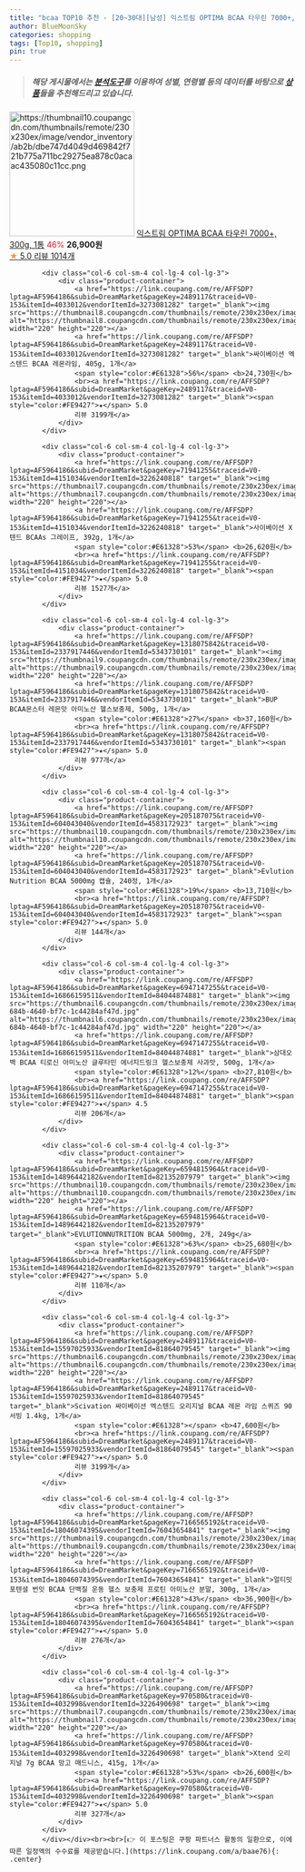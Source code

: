 ```yaml
---
title: "bcaa TOP10 추천 - [20~30대][남성] 익스트림 OPTIMA BCAA 타우린 7000+, 300g, 1통"
author: BlueMoonSky
categories: shopping
tags: [Top10, shopping]
pin: true
---
```


> ##### 해당 게시물에서는 [**분석도구**](https://itemscout.io/)를 이용하여 **성별**, **연령별** 등의 데이터를 바탕으로 [**상품**](https://link.coupang.com/a/baae76)들을 추천해드리고 있습니다.
<div class="container"><div class="row">
            <div class="col-6 col-sm-4 col-lg-4 col-lg-3">
                <div class="product-container">
                    <a href="https://link.coupang.com/re/AFFSDP?lptag=AF5964186&subid=DreamMarket&pageKey=6712065168&traceid=V0-153&itemId=15585514317&vendorItemId=83264700332" target="_blank"><img src="https://thumbnail10.coupangcdn.com/thumbnails/remote/230x230ex/image/vendor_inventory/ab2b/dbe747d4049d469842f721b775a711bc29275ea878c0acaac435080c11cc.png" alt="https://thumbnail10.coupangcdn.com/thumbnails/remote/230x230ex/image/vendor_inventory/ab2b/dbe747d4049d469842f721b775a711bc29275ea878c0acaac435080c11cc.png" width="220" height="220"></a>
                    <a href="https://link.coupang.com/re/AFFSDP?lptag=AF5964186&subid=DreamMarket&pageKey=6712065168&traceid=V0-153&itemId=15585514317&vendorItemId=83264700332" target="_blank">익스트림 OPTIMA BCAA 타우린 7000+, 300g, 1통</a>
                    <span style="color:#E61328">46%</span> <b>26,900원</b>
                    <br><a href="https://link.coupang.com/re/AFFSDP?lptag=AF5964186&subid=DreamMarket&pageKey=6712065168&traceid=V0-153&itemId=15585514317&vendorItemId=83264700332" target="_blank"><span style="color:#FE9427">★</span> 5.0
                    리뷰 1014개</a>
                </div>
            </div>
            
            <div class="col-6 col-sm-4 col-lg-4 col-lg-3">
                <div class="product-container">
                    <a href="https://link.coupang.com/re/AFFSDP?lptag=AF5964186&subid=DreamMarket&pageKey=2489117&traceid=V0-153&itemId=4033012&vendorItemId=3273081282" target="_blank"><img src="https://thumbnail8.coupangcdn.com/thumbnails/remote/230x230ex/image/vendor_inventory/4fd6/1638c33ae1d8881a251e988e891a89ba79d0ad7b959c98b72eeba3682afa.jpg" alt="https://thumbnail8.coupangcdn.com/thumbnails/remote/230x230ex/image/vendor_inventory/4fd6/1638c33ae1d8881a251e988e891a89ba79d0ad7b959c98b72eeba3682afa.jpg" width="220" height="220"></a>
                    <a href="https://link.coupang.com/re/AFFSDP?lptag=AF5964186&subid=DreamMarket&pageKey=2489117&traceid=V0-153&itemId=4033012&vendorItemId=3273081282" target="_blank">싸이베이션 엑스텐드 BCAA 레몬라임, 405g, 1개</a>
                    <span style="color:#E61328">56%</span> <b>24,730원</b>
                    <br><a href="https://link.coupang.com/re/AFFSDP?lptag=AF5964186&subid=DreamMarket&pageKey=2489117&traceid=V0-153&itemId=4033012&vendorItemId=3273081282" target="_blank"><span style="color:#FE9427">★</span> 5.0
                    리뷰 3199개</a>
                </div>
            </div>
            
            <div class="col-6 col-sm-4 col-lg-4 col-lg-3">
                <div class="product-container">
                    <a href="https://link.coupang.com/re/AFFSDP?lptag=AF5964186&subid=DreamMarket&pageKey=71941255&traceid=V0-153&itemId=4151034&vendorItemId=3226240818" target="_blank"><img src="https://thumbnail7.coupangcdn.com/thumbnails/remote/230x230ex/image/vendor_inventory/e98a/df756cb8866ed382b93ca870d0c8402503f02b21eb442f48df1fdd449b65.jpg" alt="https://thumbnail7.coupangcdn.com/thumbnails/remote/230x230ex/image/vendor_inventory/e98a/df756cb8866ed382b93ca870d0c8402503f02b21eb442f48df1fdd449b65.jpg" width="220" height="220"></a>
                    <a href="https://link.coupang.com/re/AFFSDP?lptag=AF5964186&subid=DreamMarket&pageKey=71941255&traceid=V0-153&itemId=4151034&vendorItemId=3226240818" target="_blank">사이베이션 X텐드 BCAAs 그레이프, 392g, 1개</a>
                    <span style="color:#E61328">53%</span> <b>26,620원</b>
                    <br><a href="https://link.coupang.com/re/AFFSDP?lptag=AF5964186&subid=DreamMarket&pageKey=71941255&traceid=V0-153&itemId=4151034&vendorItemId=3226240818" target="_blank"><span style="color:#FE9427">★</span> 5.0
                    리뷰 1527개</a>
                </div>
            </div>
            
            <div class="col-6 col-sm-4 col-lg-4 col-lg-3">
                <div class="product-container">
                    <a href="https://link.coupang.com/re/AFFSDP?lptag=AF5964186&subid=DreamMarket&pageKey=1318075842&traceid=V0-153&itemId=2337917446&vendorItemId=5343730101" target="_blank"><img src="https://thumbnail9.coupangcdn.com/thumbnails/remote/230x230ex/image/vendor_inventory/b825/c210a3cbb00dae065920a3920cfca49c3d00e92b7164698f9d185cfad05f.jpg" alt="https://thumbnail9.coupangcdn.com/thumbnails/remote/230x230ex/image/vendor_inventory/b825/c210a3cbb00dae065920a3920cfca49c3d00e92b7164698f9d185cfad05f.jpg" width="220" height="220"></a>
                    <a href="https://link.coupang.com/re/AFFSDP?lptag=AF5964186&subid=DreamMarket&pageKey=1318075842&traceid=V0-153&itemId=2337917446&vendorItemId=5343730101" target="_blank">BUP BCAA몬스터 레몬맛 아미노산 헬스보충제, 500g, 1개</a>
                    <span style="color:#E61328">27%</span> <b>37,160원</b>
                    <br><a href="https://link.coupang.com/re/AFFSDP?lptag=AF5964186&subid=DreamMarket&pageKey=1318075842&traceid=V0-153&itemId=2337917446&vendorItemId=5343730101" target="_blank"><span style="color:#FE9427">★</span> 5.0
                    리뷰 977개</a>
                </div>
            </div>
            
            <div class="col-6 col-sm-4 col-lg-4 col-lg-3">
                <div class="product-container">
                    <a href="https://link.coupang.com/re/AFFSDP?lptag=AF5964186&subid=DreamMarket&pageKey=205187075&traceid=V0-153&itemId=604043040&vendorItemId=4583172923" target="_blank"><img src="https://thumbnail10.coupangcdn.com/thumbnails/remote/230x230ex/image/vendor_inventory/1750/e1847d64cf5d3e64a3be5bd7a796e3158a8ce8e3d951a411836ae66f5880.jpg" alt="https://thumbnail10.coupangcdn.com/thumbnails/remote/230x230ex/image/vendor_inventory/1750/e1847d64cf5d3e64a3be5bd7a796e3158a8ce8e3d951a411836ae66f5880.jpg" width="220" height="220"></a>
                    <a href="https://link.coupang.com/re/AFFSDP?lptag=AF5964186&subid=DreamMarket&pageKey=205187075&traceid=V0-153&itemId=604043040&vendorItemId=4583172923" target="_blank">Evlution Nutrition BCAA 5000mg 캡슐, 240정, 1개</a>
                    <span style="color:#E61328">19%</span> <b>13,710원</b>
                    <br><a href="https://link.coupang.com/re/AFFSDP?lptag=AF5964186&subid=DreamMarket&pageKey=205187075&traceid=V0-153&itemId=604043040&vendorItemId=4583172923" target="_blank"><span style="color:#FE9427">★</span> 5.0
                    리뷰 144개</a>
                </div>
            </div>
            
            <div class="col-6 col-sm-4 col-lg-4 col-lg-3">
                <div class="product-container">
                    <a href="https://link.coupang.com/re/AFFSDP?lptag=AF5964186&subid=DreamMarket&pageKey=6947147255&traceid=V0-153&itemId=16866159511&vendorItemId=84044874881" target="_blank"><img src="https://thumbnail6.coupangcdn.com/thumbnails/remote/230x230ex/image/retail/images/2022/11/25/11/8/416d6d94-684b-4640-bf7c-1c44284af47d.jpg" alt="https://thumbnail6.coupangcdn.com/thumbnails/remote/230x230ex/image/retail/images/2022/11/25/11/8/416d6d94-684b-4640-bf7c-1c44284af47d.jpg" width="220" height="220"></a>
                    <a href="https://link.coupang.com/re/AFFSDP?lptag=AF5964186&subid=DreamMarket&pageKey=6947147255&traceid=V0-153&itemId=16866159511&vendorItemId=84044874881" target="_blank">삼대오백 BCAA 티로신 아미노산 글루타민 에너지드링크 헬스보충제 사과맛, 500g, 1개</a>
                    <span style="color:#E61328">12%</span> <b>27,810원</b>
                    <br><a href="https://link.coupang.com/re/AFFSDP?lptag=AF5964186&subid=DreamMarket&pageKey=6947147255&traceid=V0-153&itemId=16866159511&vendorItemId=84044874881" target="_blank"><span style="color:#FE9427">★</span> 4.5
                    리뷰 206개</a>
                </div>
            </div>
            
            <div class="col-6 col-sm-4 col-lg-4 col-lg-3">
                <div class="product-container">
                    <a href="https://link.coupang.com/re/AFFSDP?lptag=AF5964186&subid=DreamMarket&pageKey=6594815964&traceid=V0-153&itemId=14896442182&vendorItemId=82135207979" target="_blank"><img src="https://thumbnail10.coupangcdn.com/thumbnails/remote/230x230ex/image/vendor_inventory/94ab/45d313e12901b99584c21b82c8ca6e7416a0003a5142156fb92b7e5c9c65.jpg" alt="https://thumbnail10.coupangcdn.com/thumbnails/remote/230x230ex/image/vendor_inventory/94ab/45d313e12901b99584c21b82c8ca6e7416a0003a5142156fb92b7e5c9c65.jpg" width="220" height="220"></a>
                    <a href="https://link.coupang.com/re/AFFSDP?lptag=AF5964186&subid=DreamMarket&pageKey=6594815964&traceid=V0-153&itemId=14896442182&vendorItemId=82135207979" target="_blank">EVLUTIONNUTRITION BCAA 5000mg, 2개, 249g</a>
                    <span style="color:#E61328">63%</span> <b>25,680원</b>
                    <br><a href="https://link.coupang.com/re/AFFSDP?lptag=AF5964186&subid=DreamMarket&pageKey=6594815964&traceid=V0-153&itemId=14896442182&vendorItemId=82135207979" target="_blank"><span style="color:#FE9427">★</span> 5.0
                    리뷰 110개</a>
                </div>
            </div>
            
            <div class="col-6 col-sm-4 col-lg-4 col-lg-3">
                <div class="product-container">
                    <a href="https://link.coupang.com/re/AFFSDP?lptag=AF5964186&subid=DreamMarket&pageKey=2489117&traceid=V0-153&itemId=15597025933&vendorItemId=81864079545" target="_blank"><img src="https://thumbnail6.coupangcdn.com/thumbnails/remote/230x230ex/image/vendor_inventory/8121/c25dab112cdf854676e90356a8d4db3c72a82c51adae0b616a965e1529e0.jpg" alt="https://thumbnail6.coupangcdn.com/thumbnails/remote/230x230ex/image/vendor_inventory/8121/c25dab112cdf854676e90356a8d4db3c72a82c51adae0b616a965e1529e0.jpg" width="220" height="220"></a>
                    <a href="https://link.coupang.com/re/AFFSDP?lptag=AF5964186&subid=DreamMarket&pageKey=2489117&traceid=V0-153&itemId=15597025933&vendorItemId=81864079545" target="_blank">Scivation 싸이베이션 엑스텐드 오리지널 BCAA 레몬 라임 스퀴즈 90서빙 1.4kg, 1개</a>
                    <span style="color:#E61328"></span> <b>47,600원</b>
                    <br><a href="https://link.coupang.com/re/AFFSDP?lptag=AF5964186&subid=DreamMarket&pageKey=2489117&traceid=V0-153&itemId=15597025933&vendorItemId=81864079545" target="_blank"><span style="color:#FE9427">★</span> 5.0
                    리뷰 3199개</a>
                </div>
            </div>
            
            <div class="col-6 col-sm-4 col-lg-4 col-lg-3">
                <div class="product-container">
                    <a href="https://link.coupang.com/re/AFFSDP?lptag=AF5964186&subid=DreamMarket&pageKey=7166565192&traceid=V0-153&itemId=18046074395&vendorItemId=76043654841" target="_blank"><img src="https://thumbnail9.coupangcdn.com/thumbnails/remote/230x230ex/image/vendor_inventory/c676/8bd990f3e450a4d5cc8a0f030019ec36a24660887f314db0d4bd2302d143.png" alt="https://thumbnail9.coupangcdn.com/thumbnails/remote/230x230ex/image/vendor_inventory/c676/8bd990f3e450a4d5cc8a0f030019ec36a24660887f314db0d4bd2302d143.png" width="220" height="220"></a>
                    <a href="https://link.coupang.com/re/AFFSDP?lptag=AF5964186&subid=DreamMarket&pageKey=7166565192&traceid=V0-153&itemId=18046074395&vendorItemId=76043654841" target="_blank">얼티밋포텐셜 번잇 BCAA 단백질 운동 헬스 보충제 프로틴 아미노산 분말, 300g, 1개</a>
                    <span style="color:#E61328">43%</span> <b>36,900원</b>
                    <br><a href="https://link.coupang.com/re/AFFSDP?lptag=AF5964186&subid=DreamMarket&pageKey=7166565192&traceid=V0-153&itemId=18046074395&vendorItemId=76043654841" target="_blank"><span style="color:#FE9427">★</span> 5.0
                    리뷰 276개</a>
                </div>
            </div>
            
            <div class="col-6 col-sm-4 col-lg-4 col-lg-3">
                <div class="product-container">
                    <a href="https://link.coupang.com/re/AFFSDP?lptag=AF5964186&subid=DreamMarket&pageKey=970580&traceid=V0-153&itemId=4032998&vendorItemId=3226490698" target="_blank"><img src="https://thumbnail7.coupangcdn.com/thumbnails/remote/230x230ex/image/vendor_inventory/595c/f2e5fb4aedfaeed6ad959724fb4593c9ff8d9f0ce51017cbfbaa7836eff4.jpg" alt="https://thumbnail7.coupangcdn.com/thumbnails/remote/230x230ex/image/vendor_inventory/595c/f2e5fb4aedfaeed6ad959724fb4593c9ff8d9f0ce51017cbfbaa7836eff4.jpg" width="220" height="220"></a>
                    <a href="https://link.coupang.com/re/AFFSDP?lptag=AF5964186&subid=DreamMarket&pageKey=970580&traceid=V0-153&itemId=4032998&vendorItemId=3226490698" target="_blank">Xtend 오리지널 7g BCAA 망고 매드니스, 415g, 1개</a>
                    <span style="color:#E61328">53%</span> <b>26,600원</b>
                    <br><a href="https://link.coupang.com/re/AFFSDP?lptag=AF5964186&subid=DreamMarket&pageKey=970580&traceid=V0-153&itemId=4032998&vendorItemId=3226490698" target="_blank"><span style="color:#FE9427">★</span> 5.0
                    리뷰 327개</a>
                </div>
            </div>
            </div></div><br><br>[👉 이 포스팅은 쿠팡 파트너스 활동의 일환으로, 이에 따른 일정액의 수수료를 제공받습니다.](https://link.coupang.com/a/baae76){: .center}